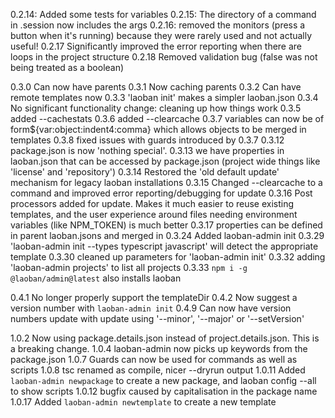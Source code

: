 0.2.14: Added some tests for variables
0.2.15: The directory of a command in .session now includes the args
0.2.16: removed the monitors (press a button when it's running) because they were rarely used and not actually useful!
0.2.17 Significantly improved the error reporting when there are loops in the project structure 
0.2.18 Removed validation bug (false was not being treated as a boolean)

0.3.0 Can now have parents
0.3.1 Now caching parents
0.3.2 Can have remote templates now
0.3.3 'laoban init' makes a simpler laoban.json 
0.3.4 No significant functionality change: cleaning up how things work
0.3.5 added --cachestats
0.3.6 added --clearcache
0.3.7 variables can now be of form${var:object:indent4:comma} which allows objects to be merged in templates
0.3.8 fixed issues with guards introduced by 0.3.7
0.3.12 package.json is now 'nothing special'. 
0.3.13 we have properties in laoban.json that can be accessed by package.json (project wide things like 'license' and 'repository')
0.3.14 Restored the 'old default update' mechanism for legacy laoban installations
0.3.15 Changed --clearcache to a command and improved error reporting/debugging for update
0.3.16 Post processors added for update. Makes it much easier to reuse existing templates, and the user experience around files needing environment variables (like NPM_TOKEN) is much better
0.3.17 properties can be defined in parent laoban.jsons and merged in
0.3.24 Added laoban-admin init
0.3.29 'laoban-admin init --types typescript javascript' will detect the appropriate template
0.3.30 cleaned up parameters for 'laoban-admin init'
0.3.32 adding 'laoban-admin projects' to list all projects
0.3.33 `npm i -g @laoban/admin@latest` also installs laoban

0.4.1 No longer properly support the templateDir
0.4.2 Now suggest a version number with `laoban-admin init`
0.4.9 Can now have version numbers update with update using '--minor', '--major' or '--setVersion'

1.0.2 Now using package.details.json instead of project.details.json. This is a breaking change.
1.0.4 laoban-admin now picks up keywords from the package.json
1.0.7 Guards can now be used for commands as well as scripts
1.0.8 tsc renamed as compile, nicer --dryrun output
1.0.11 Added `laoban-admin newpackage` to create a new package, and laoban config --all to show scripts
1.0.12 bugfix caused by capitalisation in the package name
1.0.17 Added `laoban-admin newtemplate` to create a new template